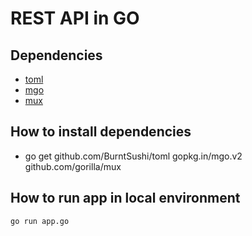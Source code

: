 # REST API in GO

## Dependencies
- [toml](github.com/BurntSushi/toml)
- [mgo](gopkg.in/mgo.v2)
- [mux](github.com/gorilla/mux)

## How to install dependencies
- go get github.com/BurntSushi/toml gopkg.in/mgo.v2 github.com/gorilla/mux

## How to run app in local environment
`go run app.go`